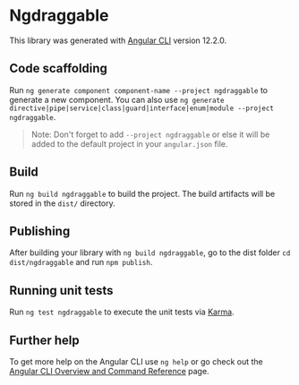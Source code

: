 # Ngdraggable

This library was generated with [Angular CLI](https://github.com/angular/angular-cli) version 12.2.0.

## Code scaffolding

Run `ng generate component component-name --project ngdraggable` to generate a new component. You can also use `ng generate directive|pipe|service|class|guard|interface|enum|module --project ngdraggable`.
> Note: Don't forget to add `--project ngdraggable` or else it will be added to the default project in your `angular.json` file. 

## Build

Run `ng build ngdraggable` to build the project. The build artifacts will be stored in the `dist/` directory.

## Publishing

After building your library with `ng build ngdraggable`, go to the dist folder `cd dist/ngdraggable` and run `npm publish`.

## Running unit tests

Run `ng test ngdraggable` to execute the unit tests via [Karma](https://karma-runner.github.io).

## Further help

To get more help on the Angular CLI use `ng help` or go check out the [Angular CLI Overview and Command Reference](https://angular.io/cli) page.
